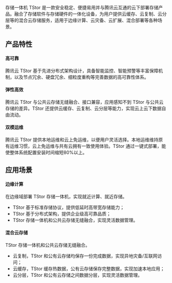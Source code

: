 存储一体机 TStor 是一款安全稳定、便捷易用并与腾讯云互通的云下部署存储产品。融合了存储软件与存储硬件的一体化设备，为用户提供云缓存、云复制、云分层等的混合云存储服务，适用于边缘计算、云灾备、云扩展、混合部署等各种场景。


## 产品特性
#### 高可靠
腾讯云 TStor 基于先进分布式架构设计，具备智能监控、智能预警等丰富保障机制，以及节点冗余、硬盘冗余、细粒度重构等完善数据的高可靠性体系。

#### 弹性高效
腾讯云 TStor 与公共云存储无缝融合、接口兼容，应用感知不到 TStor 与公共云存储的差异。TStor 还提供云缓存、云复制、云分层等能力，实现云上云下数据自由流动。

#### 双模运维
腾讯云 TStor 提供本地运维和云上免运维，以便用户灵活选择。本地运维维持原有运维习惯，云上免运维与共有云拥有一致使用体验。TStor 通过一键式部署，能使整体系统配置安装时间缩短80%以上。


## 应用场景

#### 边缘计算
在边缘域部署 TStor 存储一体机，实现就近计算、就近存储。
- TStor 基于标准存储协议，提供低延时高带宽存储能力；
- TStor 基于分布式架构，提供企业级高可靠品质；
- TStor 存储一体机和公共云存储无缝融合，实现灵活数据管理。


#### 混合云存储
TStor 存储一体机和公共云存储无缝融合。
- 云复制，TStor 和公有云存储均保存一份完成数据，实现异地灾备/互联网访问；
- 云缓存，TStor 缓存热数据，公有云存储保存完整数据，实现加速本地应用；
- 云分层，TStor 和公有云存储之间数据分层，实现灵活数据管理。




